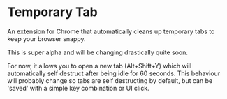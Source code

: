 Temporary Tab
=============

An extension for Chrome that automatically cleans up temporary tabs to keep your 
browser snappy.

This is super alpha and will be changing drastically quite soon.

For now, it allows you to open a new tab (Alt+Shift+Y) which will automatically 
self destruct after being idle for 60 seconds. This behaviour will probably 
change so tabs are self destructing by default, but can be 'saved' with a 
simple key combination or UI click.
